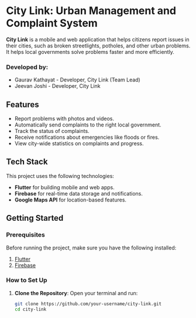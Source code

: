 # City Link: Urban Management and Complaint System

**City Link** is a mobile and web application that helps citizens report issues in their cities, such as broken streetlights, potholes, and other urban problems. It helps local governments solve problems faster and more efficiently.

### Developed by:

- Gaurav Kathayat - Developer, City Link (Team Lead)
- Jeevan Joshi - Developer, City Link

## Features

- Report problems with photos and videos.
- Automatically send complaints to the right local government.
- Track the status of complaints.
- Receive notifications about emergencies like floods or fires.
- View city-wide statistics on complaints and progress.

## Tech Stack

This project uses the following technologies:

- **Flutter** for building mobile and web apps.
- **Firebase** for real-time data storage and notifications.
- **Google Maps API** for location-based features.

## Getting Started

### Prerequisites

Before running the project, make sure you have the following installed:

1. [Flutter](https://flutter.dev/docs/get-started/install)
2. [Firebase](https://firebase.flutter.dev/docs/overview)

### How to Set Up

1. **Clone the Repository**:
   Open your terminal and run:
   ```bash
   git clone https://github.com/your-username/city-link.git
   cd city-link
